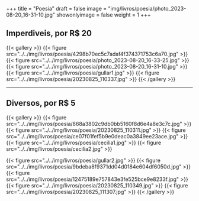 +++
title = "Poesia"
draft = false
image = "img/livros/poesia/photo_2023-08-20_16-31-10.jpg"
showonlyimage = false
weight = 1
+++
<!--more-->
## Imperdiveis, por R$ 20

{{< gallery >}}
{{< figure src="../../img/livros/poesia/4298b70ec5c7adaf4f374371753c6a70.jpg" >}}
{{< figure src="../../img/livros/poesia/photo_2023-08-20_16-33-25.jpg" >}}
{{< figure src="../../img/livros/poesia/photo_2023-08-20_16-31-10.jpg" >}}
{{< figure src="../../img/livros/poesia/gullar1.jpg" >}}
{{< figure src="../../img/livros/poesia/20230825_110337.jpg" >}}
{{< /gallery >}}

---

## Diversos, por R$ 5

{{< gallery >}}
{{< figure src="../../img/livros/poesia/868a3802c9db0bb5160f8d6e4a8e3c7c.jpg" >}}
{{< figure src="../../img/livros/poesia/20230825_110311.jpg" >}}
{{< figure src="../../img/livros/poesia/ce07f01fef5b9e0deac0a3849ee23ace.jpg" >}}
{{< figure src="../../img/livros/poesia/cecilia1.jpg" >}}
{{< figure src="../../img/livros/poesia/cecilia2.jpg" >}}

{{< figure src="../../img/livros/poesia/gullar2.jpg" >}}
{{< figure src="../../img/livros/poesia/9bdeba8f9371dd04d0184e604df6050d.jpg" >}}
{{< figure src="../../img/livros/poesia/12475189e757843e3fe525bce9e8233f.jpg" >}}
{{< figure src="../../img/livros/poesia/20230825_110349.jpg" >}}
{{< figure src="../../img/livros/poesia/20230825_111307.jpg" >}}
{{< /gallery >}}